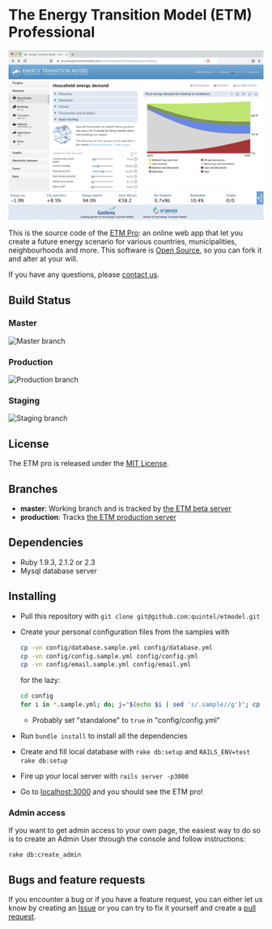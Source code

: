 # The Energy Transition Model (ETM) Professional

![](https://github.com/quintel/documentation/blob/master/images/20181031_etmodel_screenshot.png)

This is the source code of the [ETM Pro](http://pro.et-model.com):
an online web app that let you create a future energy scenario for various countries, municipalities, neighbourhoods and more.
This software is [Open Source](LICENSE.txt), so you can fork it and alter at your will.

If you have any questions, please [contact us](http://quintel.com/contact).

## Build Status

### Master
![Master branch](https://semaphoreapp.com/api/v1/projects/4c715d68deace497255af08727d617d510d3e01d/8647/badge.png)

### Production
![Production branch](https://semaphoreapp.com/api/v1/projects/4c715d68deace497255af08727d617d510d3e01d/110957/badge.png)

### Staging
![Staging branch](https://semaphoreapp.com/api/v1/projects/4c715d68deace497255af08727d617d510d3e01d/81874/badge.png)

## License

The ETM pro is released under the [MIT License](LICENSE.txt).

## Branches

* **master**: Working branch and is tracked by [the ETM beta server](http://beta.pro.et-model.com)
* **production**: Tracks [the ETM production server](http://pro.et-model.com)

## Dependencies

* Ruby 1.9.3, 2.1.2 or 2.3
* Mysql database server

## Installing

* Pull this repository with `git clone git@github.com:quintel/etmodel.git`
* Create your personal configuration files from the samples with

  ```bash
  cp -vn config/database.sample.yml config/database.yml
  cp -vn config/config.sample.yml config/config.yml
  cp -vn config/email.sample.yml config/email.yml
  ```
  
  for the lazy:
  
  ```bash
  cd config
  for i in *.sample.yml; do; j="$(echo $i | sed 's/.sample//g')"; cp -vn $i $j; done;
  ```
  
  
  * Probably set "standalone" to `true` in "config/config.yml"

* Run `bundle install` to install all the dependencies
* Create and fill local database with `rake db:setup` and `RAILS_ENV=test rake db:setup`
* Fire up your local server with `rails server -p3000`
* Go to [localhost:3000](http://localhost:3000) and you should see the ETM pro!

### Admin access

If you want to get admin access to your own page, the easiest way to do so
is to create an Admin User through the console and follow instructions:

    rake db:create_admin

## Bugs and feature requests

If you encounter a bug or if you have a feature request, you can either let us
know by creating an [Issue](http://github.com/quintel/etmodel/issues) *or* you
can try to fix it yourself and create a
[pull request](http://github.com/quintel/etmodel/pulls).
